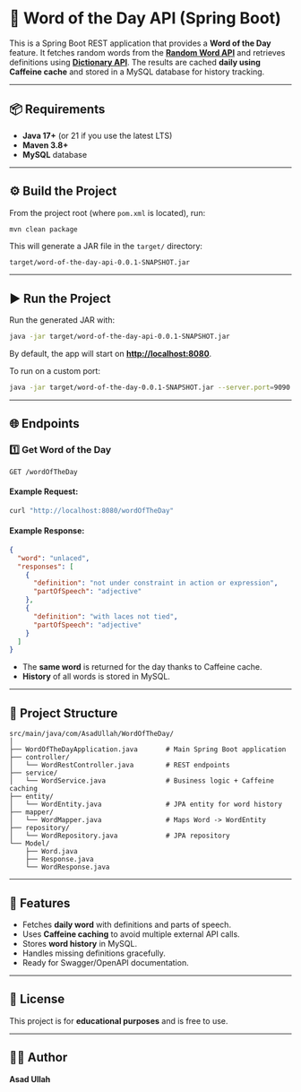 # 🚀 Word of the Day API (Spring Boot)

This is a Spring Boot REST application that provides a **Word of the Day** feature.
It fetches random words from the **[Random Word API](https://random-word-api.herokuapp.com/word)** and retrieves definitions using **[Dictionary API](https://dictionaryapi.dev/)**.
The results are cached **daily using Caffeine cache** and stored in a MySQL database for history tracking.

---

## 📦 Requirements

* **Java 17+** (or 21 if you use the latest LTS)
* **Maven 3.8+**
* **MySQL** database

---

## ⚙️ Build the Project

From the project root (where `pom.xml` is located), run:

```bash
mvn clean package
```

This will generate a JAR file in the `target/` directory:

```
target/word-of-the-day-api-0.0.1-SNAPSHOT.jar
```

---

## ▶️ Run the Project

Run the generated JAR with:

```bash
java -jar target/word-of-the-day-api-0.0.1-SNAPSHOT.jar
```

By default, the app will start on **[http://localhost:8080](http://localhost:8080)**.

To run on a custom port:

```bash
java -jar target/word-of-the-day-0.0.1-SNAPSHOT.jar --server.port=9090
```

---

## 🌐 Endpoints

### 1️⃣ Get Word of the Day

```http
GET /wordOfTheDay
```

#### Example Request:

```bash
curl "http://localhost:8080/wordOfTheDay"
```

#### Example Response:

```json
{
  "word": "unlaced",
  "responses": [
    {
      "definition": "not under constraint in action or expression",
      "partOfSpeech": "adjective"
    },
    {
      "definition": "with laces not tied",
      "partOfSpeech": "adjective"
    }
  ]
}
```

* The **same word** is returned for the day thanks to Caffeine cache.
* **History** of all words is stored in MySQL.
---

## 📂 Project Structure

```
src/main/java/com/AsadUllah/WordOfTheDay/
│
├── WordOfTheDayApplication.java       # Main Spring Boot application
├── controller/
│   └── WordRestController.java        # REST endpoints
├── service/
│   └── WordService.java               # Business logic + Caffeine caching
├── entity/
│   └── WordEntity.java                # JPA entity for word history
├── mapper/
│   └── WordMapper.java                # Maps Word -> WordEntity
├── repository/
│   └── WordRepository.java            # JPA repository
└── Model/
    ├── Word.java
    ├── Response.java
    └── WordResponse.java

```

---

## 🧪 Features

* Fetches **daily word** with definitions and parts of speech.
* Uses **Caffeine caching** to avoid multiple external API calls.
* Stores **word history** in MySQL.
* Handles missing definitions gracefully.
* Ready for Swagger/OpenAPI documentation.

---

## 📝 License

This project is for **educational purposes** and is free to use.

---
## 👨‍💻 Author

**Asad Ullah**